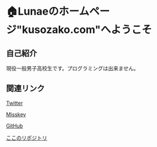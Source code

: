 # 🏠Lunaeのホームページ"kusozako.com"へようこそ
## 自己紹介
現役一般男子高校生です。プログラミングは出来ません。
## 関連リンク
[Twitter](https://twitter.com/Lunae_XD)

[Misskey](https://misskey.io/Lunae_XD)

[GitHub](https://github.com/lunae-f)

[ここのリポジトリ](https://github.com/lunae-f/my-homepage/tree/gh-pages)